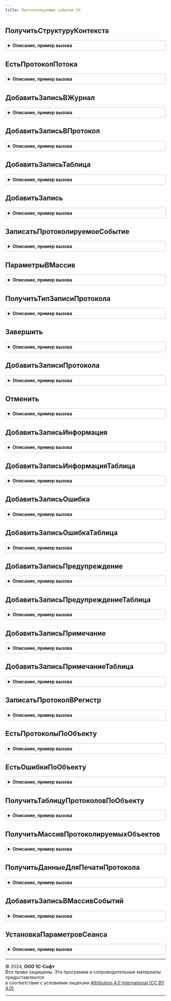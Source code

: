 ```yaml
---
title: Протоколируемые события УХ
---
```



## ПолучитьСтруктуруКонтекста
<details style="margin: 1em 0; padding: 0.5em; border: 1px solid #ccc; border-radius: 6px;">

<summary style="font-weight: bold; cursor: pointer;">Описание, пример вызова</summary>

```bsl

Функция ПолучитьСтруктуруКонтекста(ОбъектРасчета) Экспорт
```

Пример вызова
```bsl
Результат = ПротоколируемыеСобытияУХ.ПолучитьСтруктуруКонтекста(ОбъектРасчета) 
```
</details>

## ЕстьПротоколПотока
<details style="margin: 1em 0; padding: 0.5em; border: 1px solid #ccc; border-radius: 6px;">

<summary style="font-weight: bold; cursor: pointer;">Описание, пример вызова</summary>

```bsl

Функция ЕстьПротоколПотока() Экспорт
```

Пример вызова
```bsl
Результат = ПротоколируемыеСобытияУХ.ЕстьПротоколПотока());
```
</details>

## ДобавитьЗаписьВЖурнал
<details style="margin: 1em 0; padding: 0.5em; border: 1px solid #ccc; border-radius: 6px;">

<summary style="font-weight: bold; cursor: pointer;">Описание, пример вызова</summary>

```bsl

Процедура ДобавитьЗаписьВЖурнал(КонтекстЗаписи,Событие, ТипЗаписи, ОбъектМетаданных, ОбъектДанных, Сообщение, ТехническаяИнформацияСтрокаВнутр,КонтекстСобытия=Неопределено,ОчищатьПредыдущие=Истина) Экспорт
```

Пример вызова
```bsl
ПротоколируемыеСобытияУХ.ДобавитьЗаписьВЖурнал(КонтекстЗаписи, Событие, ТипЗаписи, ОбъектМетаданных, ОбъектДанных, Сообщение, ТехническаяИнформацияСтрокаВнутр, КонтекстСобытия, ОчищатьПредыдущие);
```
</details>

## ДобавитьЗаписьВПротокол
<details style="margin: 1em 0; padding: 0.5em; border: 1px solid #ccc; border-radius: 6px;">

<summary style="font-weight: bold; cursor: pointer;">Описание, пример вызова</summary>

```bsl

Процедура ДобавитьЗаписьВПротокол(Событие, ТипЗаписи, ОбъектМетаданных, ОбъектДанных, Сообщение, ТехническаяИнформацияСтрокаВнутр,КонтекстСобытия=Неопределено) Экспорт
```

Пример вызова
```bsl
ПротоколируемыеСобытияУХ.ДобавитьЗаписьВПротокол(Событие, ТипЗаписи, ОбъектМетаданных, ОбъектДанных, Сообщение, ТехническаяИнформацияСтрокаВнутр, КонтекстСобытия);
```
</details>

## ДобавитьЗаписьТаблица
<details style="margin: 1em 0; padding: 0.5em; border: 1px solid #ccc; border-radius: 6px;">

<summary style="font-weight: bold; cursor: pointer;">Описание, пример вызова</summary>

```bsl

Процедура ДобавитьЗаписьТаблица(ОбъектРасчета,Событие, УровеньЖурналаРегистрации, ОбъектМетаданных, Данные, Комментарий, ТехническаяИнформация,КонтекстСобытия=Неопределено, ИспользоватьФоновоеЗадание = Ложь) Экспорт
```

Пример вызова
```bsl
ПротоколируемыеСобытияУХ.ДобавитьЗаписьТаблица(ОбъектРасчета, Событие, УровеньЖурналаРегистрации, ОбъектМетаданных, Данные, Комментарий, ТехническаяИнформация, КонтекстСобытия, ИспользоватьФоновоеЗадание);
```
</details>

## ДобавитьЗапись
<details style="margin: 1em 0; padding: 0.5em; border: 1px solid #ccc; border-radius: 6px;">

<summary style="font-weight: bold; cursor: pointer;">Описание, пример вызова</summary>

```bsl

Процедура ДобавитьЗапись(Событие, УровеньЖурналаРегистрации, ОбъектМетаданных, Данные, Комментарий, ТехническаяИнформация,КонтекстСобытия=Неопределено, ИспользоватьФоновоеЗадание = Ложь) Экспорт
```

Пример вызова
```bsl
ПротоколируемыеСобытияУХ.ДобавитьЗапись(Событие, УровеньЖурналаРегистрации, ОбъектМетаданных, Данные, Комментарий, ТехническаяИнформация, КонтекстСобытия, ИспользоватьФоновоеЗадание);
```
</details>

## ЗаписатьПротоколируемоеСобытие
<details style="margin: 1em 0; padding: 0.5em; border: 1px solid #ccc; border-radius: 6px;">

<summary style="font-weight: bold; cursor: pointer;">Описание, пример вызова</summary>

```bsl

Процедура ЗаписатьПротоколируемоеСобытие(ИмяСобытия, Уровень = Неопределено, ОбъектМетаданных = Неопределено, Данные = Неопределено, Комментарий = Неопределено) Экспорт
```

Пример вызова
```bsl
ПротоколируемыеСобытияУХ.ЗаписатьПротоколируемоеСобытие(ИмяСобытия, Уровень, ОбъектМетаданных, Данные, Комментарий);
```
</details>

## ПараметрыВМассив
<details style="margin: 1em 0; padding: 0.5em; border: 1px solid #ccc; border-radius: 6px;">

<summary style="font-weight: bold; cursor: pointer;">Описание, пример вызова</summary>

```bsl

Функция ПараметрыВМассив(Событие, УровеньЖурналаРегистрации, ОбъектМетаданных, Данные, Комментарий) Экспорт
```

Пример вызова
```bsl
Результат = ПротоколируемыеСобытияУХ.ПараметрыВМассив(Событие, УровеньЖурналаРегистрации, ОбъектМетаданных, Данные, Комментарий));
```
</details>

## ПолучитьТипЗаписиПротокола
<details style="margin: 1em 0; padding: 0.5em; border: 1px solid #ccc; border-radius: 6px;">

<summary style="font-weight: bold; cursor: pointer;">Описание, пример вызова</summary>

```bsl

Функция ПолучитьТипЗаписиПротокола(Уровень) Экспорт
```

Пример вызова
```bsl
Результат = ПротоколируемыеСобытияУХ.ПолучитьТипЗаписиПротокола(Уровень));
```
</details>

## Завершить
<details style="margin: 1em 0; padding: 0.5em; border: 1px solid #ccc; border-radius: 6px;">

<summary style="font-weight: bold; cursor: pointer;">Описание, пример вызова</summary>

```bsl

Функция Завершить(Наименование, Описание = "", Экспорт
```

Пример вызова
```bsl
Результат = ПротоколируемыеСобытияУХ.Завершить(Наименование, Описание, );
```
</details>

## ДобавитьЗаписиПротокола
<details style="margin: 1em 0; padding: 0.5em; border: 1px solid #ccc; border-radius: 6px;">

<summary style="font-weight: bold; cursor: pointer;">Описание, пример вызова</summary>

```bsl

Процедура ДобавитьЗаписиПротокола(НаборЗаписей,Записи,ТаблицаПротокола,КонтекстПротокола) Экспорт
```

Пример вызова
```bsl
ПротоколируемыеСобытияУХ.ДобавитьЗаписиПротокола(НаборЗаписей, Записи, ТаблицаПротокола, КонтекстПротокола));
```
</details>

## Отменить
<details style="margin: 1em 0; padding: 0.5em; border: 1px solid #ccc; border-radius: 6px;">

<summary style="font-weight: bold; cursor: pointer;">Описание, пример вызова</summary>

```bsl

Процедура Отменить() Экспорт
```

Пример вызова
```bsl
ПротоколируемыеСобытияУХ.Отменить() 
```
</details>

## ДобавитьЗаписьИнформация
<details style="margin: 1em 0; padding: 0.5em; border: 1px solid #ccc; border-radius: 6px;">

<summary style="font-weight: bold; cursor: pointer;">Описание, пример вызова</summary>

```bsl

Процедура ДобавитьЗаписьИнформация(Событие, ОбъектМетаданных = Неопределено, Данные = Неопределено, Комментарий = "", ТехническаяИнформация = Неопределено,КонтекстСобытия=Неопределено, ФоновоеЗадание = Ложь) Экспорт
```

Пример вызова
```bsl
ПротоколируемыеСобытияУХ.ДобавитьЗаписьИнформация(Событие, ОбъектМетаданных, Данные, Комментарий, ТехническаяИнформация, КонтекстСобытия, ФоновоеЗадание);
```
</details>

## ДобавитьЗаписьИнформацияТаблица
<details style="margin: 1em 0; padding: 0.5em; border: 1px solid #ccc; border-radius: 6px;">

<summary style="font-weight: bold; cursor: pointer;">Описание, пример вызова</summary>

```bsl

Процедура ДобавитьЗаписьИнформацияТаблица(ОбъектРасчета,Событие, ОбъектМетаданных = Неопределено, Данные = Неопределено, Комментарий = "", ТехническаяИнформация = Неопределено,КонтекстСобытия=Неопределено, ФоновоеЗадание = Ложь) Экспорт
```

Пример вызова
```bsl
ПротоколируемыеСобытияУХ.ДобавитьЗаписьИнформацияТаблица(ОбъектРасчета, Событие, ОбъектМетаданных, Данные, Комментарий, ТехническаяИнформация, КонтекстСобытия, ФоновоеЗадание);
```
</details>

## ДобавитьЗаписьОшибка
<details style="margin: 1em 0; padding: 0.5em; border: 1px solid #ccc; border-radius: 6px;">

<summary style="font-weight: bold; cursor: pointer;">Описание, пример вызова</summary>

```bsl

Процедура ДобавитьЗаписьОшибка(Событие, ОбъектМетаданных = Неопределено, Данные = Неопределено, Комментарий = "", ТехническаяИнформация = Неопределено,КонтекстСобытия=Неопределено, ФоновоеЗадание = Ложь) Экспорт
```

Пример вызова
```bsl
ПротоколируемыеСобытияУХ.ДобавитьЗаписьОшибка(Событие, ОбъектМетаданных, Данные, Комментарий, ТехническаяИнформация, КонтекстСобытия, ФоновоеЗадание);
```
</details>

## ДобавитьЗаписьОшибкаТаблица
<details style="margin: 1em 0; padding: 0.5em; border: 1px solid #ccc; border-radius: 6px;">

<summary style="font-weight: bold; cursor: pointer;">Описание, пример вызова</summary>

```bsl

Процедура ДобавитьЗаписьОшибкаТаблица(ОбъектРасчета,Событие, ОбъектМетаданных = Неопределено, Данные = Неопределено, Комментарий = "", ТехническаяИнформация = Неопределено,КонтекстСобытия=Неопределено, ФоновоеЗадание = Ложь) Экспорт
```

Пример вызова
```bsl
ПротоколируемыеСобытияУХ.ДобавитьЗаписьОшибкаТаблица(ОбъектРасчета, Событие, ОбъектМетаданных, Данные, Комментарий, ТехническаяИнформация, КонтекстСобытия, ФоновоеЗадание);
```
</details>

## ДобавитьЗаписьПредупреждение
<details style="margin: 1em 0; padding: 0.5em; border: 1px solid #ccc; border-radius: 6px;">

<summary style="font-weight: bold; cursor: pointer;">Описание, пример вызова</summary>

```bsl

Процедура ДобавитьЗаписьПредупреждение(Событие, ОбъектМетаданных = Неопределено, Данные = Неопределено, Комментарий = "", ТехническаяИнформация = Неопределено,КонтекстСобытия=Неопределено, ФоновоеЗадание = Ложь) Экспорт
```

Пример вызова
```bsl
ПротоколируемыеСобытияУХ.ДобавитьЗаписьПредупреждение(Событие, ОбъектМетаданных, Данные, Комментарий, ТехническаяИнформация, КонтекстСобытия, ФоновоеЗадание);
```
</details>

## ДобавитьЗаписьПредупреждениеТаблица
<details style="margin: 1em 0; padding: 0.5em; border: 1px solid #ccc; border-radius: 6px;">

<summary style="font-weight: bold; cursor: pointer;">Описание, пример вызова</summary>

```bsl

Процедура ДобавитьЗаписьПредупреждениеТаблица(ОбъектРасчета,Событие, ОбъектМетаданных = Неопределено, Данные = Неопределено, Комментарий = "", ТехническаяИнформация = Неопределено,КонтекстСобытия=Неопределено, ФоновоеЗадание = Ложь) Экспорт
```

Пример вызова
```bsl
ПротоколируемыеСобытияУХ.ДобавитьЗаписьПредупреждениеТаблица(ОбъектРасчета, Событие, ОбъектМетаданных, Данные, Комментарий, ТехническаяИнформация, КонтекстСобытия, ФоновоеЗадание);
```
</details>

## ДобавитьЗаписьПримечание
<details style="margin: 1em 0; padding: 0.5em; border: 1px solid #ccc; border-radius: 6px;">

<summary style="font-weight: bold; cursor: pointer;">Описание, пример вызова</summary>

```bsl

Процедура ДобавитьЗаписьПримечание(Событие, ОбъектМетаданных = Неопределено, Данные = Неопределено, Комментарий = "", ТехническаяИнформация = Неопределено,КонтекстСобытия=Неопределено, ФоновоеЗадание = Ложь) Экспорт
```

Пример вызова
```bsl
ПротоколируемыеСобытияУХ.ДобавитьЗаписьПримечание(Событие, ОбъектМетаданных, Данные, Комментарий, ТехническаяИнформация, КонтекстСобытия, ФоновоеЗадание);
```
</details>

## ДобавитьЗаписьПримечаниеТаблица
<details style="margin: 1em 0; padding: 0.5em; border: 1px solid #ccc; border-radius: 6px;">

<summary style="font-weight: bold; cursor: pointer;">Описание, пример вызова</summary>

```bsl

Процедура ДобавитьЗаписьПримечаниеТаблица(ОбъектРасчета,Событие, ОбъектМетаданных = Неопределено, Данные = Неопределено, Комментарий = "", ТехническаяИнформация = Неопределено,КонтекстСобытия=Неопределено, ФоновоеЗадание = Ложь) Экспорт
```

Пример вызова
```bsl
ПротоколируемыеСобытияУХ.ДобавитьЗаписьПримечаниеТаблица(ОбъектРасчета, Событие, ОбъектМетаданных, Данные, Комментарий, ТехническаяИнформация, КонтекстСобытия, ФоновоеЗадание);
```
</details>

## ЗаписатьПротоколВРегистр
<details style="margin: 1em 0; padding: 0.5em; border: 1px solid #ccc; border-radius: 6px;">

<summary style="font-weight: bold; cursor: pointer;">Описание, пример вызова</summary>

```bsl


Процедура ЗаписатьПротоколВРегистр(Объект=Неопределено, Экспорт
```

Пример вызова
```bsl
ПротоколируемыеСобытияУХ.ЗаписатьПротоколВРегистр(Объект, );
```
</details>

## ЕстьПротоколыПоОбъекту
<details style="margin: 1em 0; padding: 0.5em; border: 1px solid #ccc; border-radius: 6px;">

<summary style="font-weight: bold; cursor: pointer;">Описание, пример вызова</summary>

```bsl

Функция ЕстьПротоколыПоОбъекту(Объект, Экспорт
```

Пример вызова
```bsl
Результат = ПротоколируемыеСобытияУХ.ЕстьПротоколыПоОбъекту(Объект, );
```
</details>

## ЕстьОшибкиПоОбъекту
<details style="margin: 1em 0; padding: 0.5em; border: 1px solid #ccc; border-radius: 6px;">

<summary style="font-weight: bold; cursor: pointer;">Описание, пример вызова</summary>

```bsl

Функция ЕстьОшибкиПоОбъекту(ОбъектРасчета) Экспорт
```

Пример вызова
```bsl
Результат = ПротоколируемыеСобытияУХ.ЕстьОшибкиПоОбъекту(ОбъектРасчета) 
```
</details>

## ПолучитьТаблицуПротоколовПоОбъекту
<details style="margin: 1em 0; padding: 0.5em; border: 1px solid #ccc; border-radius: 6px;">

<summary style="font-weight: bold; cursor: pointer;">Описание, пример вызова</summary>

```bsl

/////////////////////////////////////////////////////////////////
// ДанныеОбъекта: Структура
//  Объект=Неопределено,
//	ВерсияХранимогоФайла=Неопределено,
//	Организация=Неопределено,
//	ПериодОтчета=Неопределено,
//	Сценарий=Неопределено,
//	ВидОтчета=Неопределено
//
//
Функция ПолучитьТаблицуПротоколовПоОбъекту(ДанныеОбъекта) Экспорт
```

Пример вызова
```bsl
Результат = ПротоколируемыеСобытияУХ.ПолучитьТаблицуПротоколовПоОбъекту(ДанныеОбъекта) 
```
</details>

## ПолучитьМассивПротоколируемыхОбъектов
<details style="margin: 1em 0; padding: 0.5em; border: 1px solid #ccc; border-radius: 6px;">

<summary style="font-weight: bold; cursor: pointer;">Описание, пример вызова</summary>

```bsl

Функция ПолучитьМассивПротоколируемыхОбъектов(МассивОбъектов,КлючевыеРеквизиты=Неопределено) Экспорт
```

Пример вызова
```bsl
Результат = ПротоколируемыеСобытияУХ.ПолучитьМассивПротоколируемыхОбъектов(МассивОбъектов, КлючевыеРеквизиты);
```
</details>

## ПолучитьДанныеДляПечатиПротокола
<details style="margin: 1em 0; padding: 0.5em; border: 1px solid #ccc; border-radius: 6px;">

<summary style="font-weight: bold; cursor: pointer;">Описание, пример вызова</summary>

```bsl

Функция ПолучитьДанныеДляПечатиПротокола(Протокол) Экспорт
```

Пример вызова
```bsl
Результат = ПротоколируемыеСобытияУХ.ПолучитьДанныеДляПечатиПротокола(Протокол) 
```
</details>

## ДобавитьЗаписьВМассивСобытий
<details style="margin: 1em 0; padding: 0.5em; border: 1px solid #ccc; border-radius: 6px;">

<summary style="font-weight: bold; cursor: pointer;">Описание, пример вызова</summary>

```bsl

Процедура ДобавитьЗаписьВМассивСобытий(МассивСобытий,ТаблицаПротоколов,ТипСобытия=Неопределено) Экспорт
```

Пример вызова
```bsl
ПротоколируемыеСобытияУХ.ДобавитьЗаписьВМассивСобытий(МассивСобытий, ТаблицаПротоколов, ТипСобытия);
```
</details>

## УстановкаПараметровСеанса
<details style="margin: 1em 0; padding: 0.5em; border: 1px solid #ccc; border-radius: 6px;">

<summary style="font-weight: bold; cursor: pointer;">Описание, пример вызова</summary>

```bsl

// Процедура устанавливает параметры сеанса протоколируемых событий.
//
// Параметры:
//  ИмяПараметра           - Неопределено;
//  УстановленныеПараметры - Неопределено.
//
Процедура УстановкаПараметровСеанса(ИмяПараметра = Неопределено, УстановленныеПараметры = Неопределено) Экспорт
```

Пример вызова
```bsl
ПротоколируемыеСобытияУХ.УстановкаПараметровСеанса(ИмяПараметра, УстановленныеПараметры);
```
</details>

---

© 2024, **ООО 1С-Софт**  
Все права защищены. Эта программа и сопроводительные материалы предоставляются  
в соответствии с условиями лицензии [Attribution 4.0 International (CC BY 4.0)](https://creativecommons.org/licenses/by/4.0/legalcode).

---
